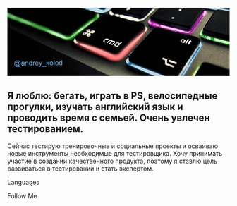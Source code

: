 ![Header](https://github.com/andreykolod/andreykolod/blob/main/assets/%D0%91%D0%B5%D0%B7%D1%8B%D0%BC%D1%8F%D0%BD%D0%BD%D1%8B%D0%B9%20(1).png)

##   Я люблю: бегать, играть в PS, велосипедные прогулки, изучать английский язык и проводить время с семьей. Очень увлечен тестированием. 
  Сейчас тестирую тренировочные и социальные проекты и осваиваю новые инструменты необходимые для тестировщика. 
  Хочу принимать участие в создании качественного продукта, поэтому я ставлю цель развиваться в тестировании и стать экспертом.

Languages

Follow Me